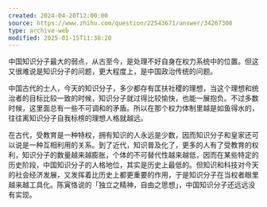 ```yaml
---
created: 2024-04-20T12:00:00
source: https://www.zhihu.com/question/22543671/answer/34267308
type: archive-web
modified: 2025-01-15T11:38:20
---
```


中国知识分子最大的弱点，从古至今，是处理不好自身在权力系统中的位置。但这又很难说是知识分子的问题，更大程度上，是中国政治传统的问题。

中国古代的士人，今天的知识分子，多少都存有匡扶社稷的理想，当这个理想和统治者的目标比较一致的时候，知识分子就过得比较愉快，也能一展抱负。不过多数时候，这里面总有一些不可调和的矛盾。所以在那个权力体制里越是如鱼得水的，往往离知识分子自我标榜的理想人格就越远。

在古代，受教育是一种特权，拥有知识的人永远是少数，因而知识分子和皇家还可以说是一种互相利用的关系。到了近代，知识普及化了，更多的人有了受教育的权利，知识分子的数量越来越膨胀，个体的不可替代性越来越低，因而在某些特定的历史阶段，中国知识分子的人格地位，其实是历史上最低的。但知识和科技对今天的社会经济发展，又发挥着比历史上都更重要的作用，于是知识分子在当权者眼里越来越工具化。陈寅恪说的「独立之精神，自由之思想」，中国知识分子还远远没有实现。
